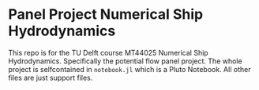 # Panel Project Numerical Ship Hydrodynamics
This repo is for the TU Delft course MT44025 Numerical Ship Hydrodynamics. Specifically the potential flow panel project. The whole project is selfcontained in `notebook.jl` which is a Pluto Notebook. All other files are just support files.
